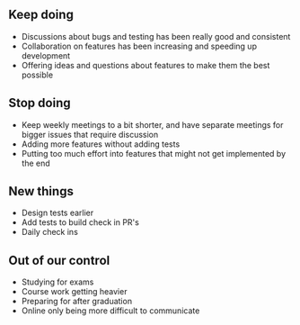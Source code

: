 ## Keep doing
* Discussions about bugs and testing has been really good and consistent
* Collaboration on features has been increasing and speeding up development
* Offering ideas and questions about features to make them the best possible

## Stop doing
* Keep weekly meetings to a bit shorter, and have separate meetings for bigger issues that require discussion
* Adding more features without adding tests
* Putting too much effort into features that might not get implemented by the end

## New things
* Design tests earlier
* Add tests to build check in PR's
* Daily check ins

## Out of our control
* Studying for exams
* Course work getting heavier
* Preparing for after graduation
* Online only being more difficult to communicate